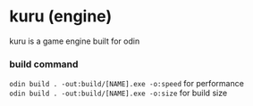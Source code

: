 # kuru (engine)
kuru is a game engine built for odin

### build command
`odin build . -out:build/[NAME].exe -o:speed` for performance  
`odin build . -out:build/[NAME].exe -o:size` for build size